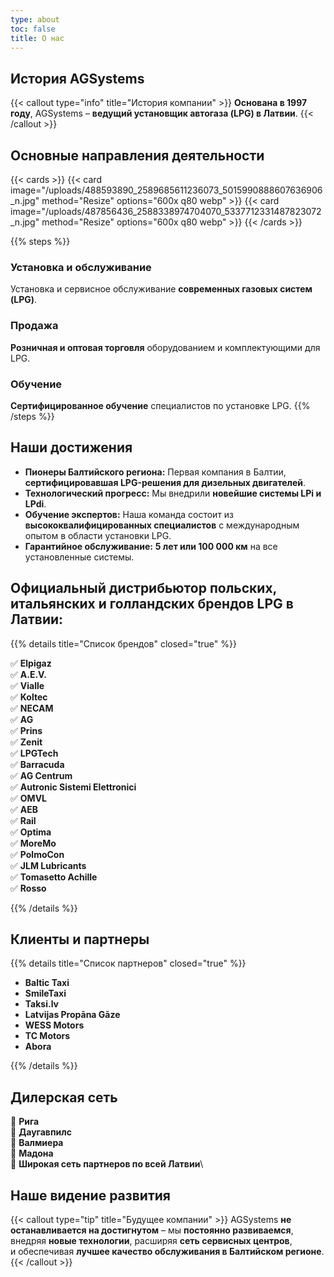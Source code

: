 ```yaml
---
type: about
toc: false
title: О нас
---
```


## История AGSystems

{{< callout type="info" title="История компании" >}}
**Основана в 1997 году**, AGSystems – **ведущий установщик автогаза (LPG) в Латвии**.
{{< /callout >}}

## Основные направления деятельности

{{< cards >}}
{{< card image="/uploads/488593890_2589685611236073_5015990888607636906_n.jpg" method="Resize" options="600x q80 webp" >}}
{{< card image="/uploads/487856436_2588338974704070_5337712331487823072_n.jpg" method="Resize" options="600x q80 webp" >}}
{{< /cards >}}

{{% steps %}}

### Установка и обслуживание

Установка и сервисное обслуживание **современных газовых систем (LPG)**.

### Продажа

**Розничная и оптовая торговля** оборудованием и комплектующими для LPG.

### Обучение

**Сертифицированное обучение** специалистов по установке LPG.
{{% /steps %}}

## Наши достижения

* **Пионеры Балтийского региона:** Первая компания в Балтии, **сертифицировавшая LPG-решения для дизельных двигателей**.
* **Технологический прогресс:** Мы внедрили **новейшие системы LPi и LPdi**.
* **Обучение экспертов:** Наша команда состоит из **высококвалифицированных специалистов** с международным опытом в области установки LPG.
* **Гарантийное обслуживание:** **5 лет или 100 000 км** на все установленные системы.

## Официальный дистрибьютор польских, итальянских и голландских брендов LPG в Латвии:

{{% details title="Список брендов" closed="true" %}}

✅ **Elpigaz**\
✅ **A.E.V.**\
✅ **Vialle**\
✅ **Koltec**\
✅ **NECAM**\
✅ **AG**\
✅ **Prins**\
✅ **Zenit**\
✅ **LPGTech**\
✅ **Barracuda**\
✅ **AG Centrum**\
✅ **Autronic Sistemi Elettronici**\
✅ **OMVL**\
✅ **AEB**\
✅ **Rail**\
✅ **Optima**\
✅ **MoreMo**\
✅ **PolmoCon**\
✅ **JLM Lubricants**\
✅ **Tomasetto Achille**\
✅ **Rosso**

{{% /details %}}

## Клиенты и партнеры

{{% details title="Список партнеров" closed="true" %}}

* **Baltic Taxi**
* **SmileTaxi**
* **Taksi.lv**
* **Latvijas Propāna Gāze**
* **WESS Motors**
* **TC Motors**
* **Abora**

{{% /details %}}

## Дилерская сеть

📍 **Рига**\
📍 **Даугавпилс**\
📍 **Валмиера**\
📍 **Мадона**\
📍 **Широкая сеть партнеров по всей Латвии**\

## Наше видение развития

{{< callout type="tip" title="Будущее компании" >}}
AGSystems **не останавливается на достигнутом** – мы **постоянно развиваемся**,\
внедряя **новые технологии**, расширяя **сеть сервисных центров**,\
и обеспечивая **лучшее качество обслуживания в Балтийском регионе**.
{{< /callout >}}
